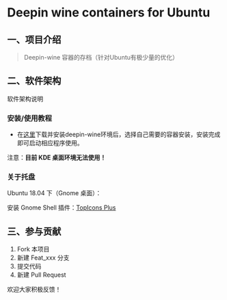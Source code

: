 # Deepin wine containers for Ubuntu

## 一、项目介绍

> Deepin-wine 容器的存档（针对Ubuntu有极少量的优化）

## 二、软件架构

软件架构说明

### 安装/使用教程

* 在[这里](https://github.com/wszqkzqk/deepin-wine-ubuntu)下载并安装deepin-wine环境后，选择自己需要的容器安装，安装完成即可启动相应程序使用。

注意：**目前 KDE 桌面环境无法使用！**

### 关于托盘

Ubuntu 18.04 下（Gnome 桌面）：

安装 Gnome Shell 插件：[TopIcons Plus](https://extensions.gnome.org/extension/1031/topicons/)

## 三、参与贡献

1. Fork 本项目
2. 新建 Feat_xxx 分支
3. 提交代码
4. 新建 Pull Request

欢迎大家积极反馈！
